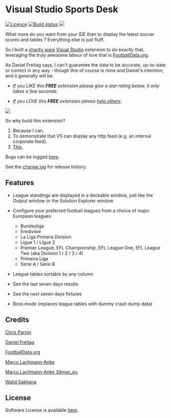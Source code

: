 [AppVeyorProjectUrl]: https://ci.appveyor.com/project/GregTrevellick/vsixfootie
[AppVeyorProjectBuildStatusBadgeSvg]: https://ci.appveyor.com/api/projects/status/i7kxey89fewvjkac?svg=true
[GitHubRepoURL]: https://github.com/GregTrevellick/VsixFootie
[GitHubRepoIssuesURL]: https://github.com/GregTrevellick/VsixFootie/issues
[GitHubRepoPullRequestsURL]: https://github.com/GregTrevellick/VsixFootie/pulls
[VersionNumberBadgeURL]: https://vsmarketplacebadge.apphb.com/version/GregTrevellick.VsixFootie.svg
[VisualStudioURL]: https://www.visualstudio.com/
[VSMarketplaceUrl]: https://marketplace.visualstudio.com/search?term=trevellick&target=VS&sortBy=Relevance
[CharityWareURL]: https://github.com/GregTrevellick/MiscellaneousArtefacts/wiki/Charity-Ware
[WhyURL]: https://github.com/GregTrevellick/MiscellaneousArtefacts/wiki/Why

# Visual Studio Sports Desk

[![Licence](https://img.shields.io/github/license/gittools/gitlink.svg)](/LICENSE.txt)
[![Build status][AppVeyorProjectBuildStatusBadgeSvg]][AppVeyorProjectUrl]
[![][VersionNumberBadgeURL]][VSMarketplaceUrl]

What more do you want from your IDE than to display the latest soccer scores and tables ? Everything else is just fluff.

So I built a [charity ware][CharityWareURL] [Visual Studio][VisualStudioURL] extension to do exactly that, leveraging the truly awesome labour of love that is [FootballData.org](https://www.football-data.org).

As Daniel Freitag says, I can't guarantee the data to be accurate, up-to-date or correct in any way - though this of course is mine and Daniel's  intention, and it generally will be.

 - *If you LIKE this ***FREE*** extension please give a star rating below, it only takes a few seconds*.

 - *If you LOVE this ***FREE*** extension please [help others][CharityWareURL].*

![](SolutionOpenPopUp/Resources/ReadMe_AnimatedDemo.gif)

So why build this extension? 
1. Because I can.
1. To demonstrate  that VS can display any http feed (e.g. an internal  corporate feed).
1. [This][WhyURL]. 

Bugs can be logged [here][GitHubRepoIssuesURL].

See the [change log](CHANGELOG.md) for release history.

## Features

- League standings are displayed in a dockable window, just like the Output window or the Solution Explorer window

- Configure your preferred football leagues from a choice of major European leagues
  - Bundesliga
  - Eredivisie
  - La Liga Primera Division
  - Ligue 1 / Ligue 2
  - Premier League, EFL Championship, EFL League One, EFL League Two (aka Division 1 / 2 / 3 / 4)
  - Primeira Liga
  - Serie A / Serie B

- League tables sortable by any column

- See the last seven days results

- See the next seven days fixtures

- Boss mode (replaces league tables with dummy crash dump data)

## Credits

[Chris Parnin](https://github.com/chrisparnin/wpfPlusMinusExpander)

[Daniel Freitag](https://api.football-data.org/)

[FootballData.org](https://www.football-data.org)

[Marco Lachmann-Anke](http://marco-lachmann.de/)

[Marco Lachmann-Anke 3dman_eu](https://pixabay.com/en/males-3d-model-isolated-3d-model-2358253/)

[Walid Sakhana](https://github.com/sakhana88)

## License

Software License is available [here](/LICENSE.txt).